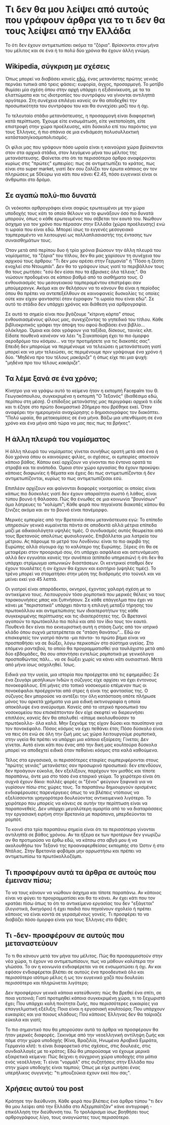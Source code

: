 # Τι δεν θα μου λείψει από αυτούς που γράφουν άρθρα για το τι δεν θα τους λείψει από την Ελλάδα

Το ότι δεν έχουν αντιμετωπίσει ακόμα τα "ζόρια". Βρίσκονται στον μήνα του μέλιτος και σε ένα ή το πολύ δύο χρόνια θα έχουν άλλη γνώμη.

## Wikipedia, σύγκριση με σχέσεις

Όπως μπορεί να διαβάσει κανείς [εδώ](https://en.wikipedia.org/wiki/Culture_shock), ένας μετανάστης πρώτης γενιάς περνάει τυπικά από τρεις φάσεις: ευφορία, άγχος, προσαρμογή. Το μοτίβο θυμίσει μία σχέση όπου στην αρχή υπάρχει η εξιδανίκευση, με τα τα ελαττώματα και τις ιδιοτροπίες του συντρόφου να γίνονται αντιληπτά αργότερα. Στη συνέχεια επιλέγει κανείς αν θα αποδεχθεί την προσωπικότητα του συντρόφου του και θα συνεχίσει μαζί του ή όχι.

Το τελευταίο στάδιο μετανάστευσης, η προσαρμογή είναι διαφορετική κατά περίπτωση. Έχουμε είτε ενσωμάτωση, είτε γκετοποίηση, είτε επιστροφή στην χώρα προέλευσης, κάτι δύσκολο επί του παρόντος για τους Έλληνες, ή πιο σπάνια σε μια ενδιάμεση πολυσυλλεκτική κατάσταση/κοσμοπολιτισμός.

Οι φίλοι μας που γράφουν πόσο ωραία είναι η καινούρια χώρα βρίσκονται στον στα αρχικά στάδια, στον λεγόμενο μήνα του μέλιτος της μετανάστευσης. Φαίνεται στο ότι τα περισσότερα άρθρα αναφέρονται κυρίως στις "πρώτες" εμπειρίες: πως σε αντιμετωπίζει το κράτος, πως είναι στο super market, γιατί δεν σου ζαλίζει τον έρωτα κάποιος αν τον πληρώσεις με 50εύρω για κάτι που κάνει €2.45, πόσο ευγενικοί είναι οι άνθρωποι στο δρόμο.

## Σε αγαπώ πολύ-πιο δυνατά

Οι νεόκοποι αρθρογράφοι είναι σαφώς ερωτευμένοι με την χώρα υποδοχής τους κάτι το οποίο θέλουν να το φωνάξουν όσο πιο δυνατά μπορούν, όπως ο κάθε ερωτευμένος που σέβεται τον εαυτό του. Νιώθουν άσχημα για τον χρόνο που πέρασαν στην Ελλάδα (χώρα προέλευσης) ενώ τι ωραία που είναι εδώ. Μπορεί ίσως το εγγενές μεσογειακό ταμπεραμέντο να λειτουργεί ως πολλαπλασιαστής της έντασης των συναισθημάτων τους.

Όταν μετά από περίπου δυο ή τρία χρόνια βιώσουν την άλλη πλευρά του νομίσματος, τα "ζόρια" του τίτλου, δεν θα μας χαρίσουν τη συνέχεια του αρχικού τους άρθρου: "Τι δεν μου αρέσει στην Γερμανία" ή "Πόσο η ζέστη ενοχλεί στο Ντουμπάι". Δεν θα το γράψουν ίσως γιατί το περιβάλλον τους θα τους ρωτήσει: "εσύ δεν είσαι που τα έβρισκες όλα τέλεια;". Θα νιώσουν προδομένοι σε κάποιο βαθμό από τα αισθήματα τους. Ο ενθουσιασμός του μεσογειακού ταμπεραμέντου επιστρέφει σαν μπούμερανγκ. Ακόμα και αν θελήσουν να το κάνουν θα είναι η περίοδος όπου θα πρέπει να αντεπεξέλθουν σε καινοφανείς δυσκολίες τις οποίες ούτε καν είχαν φανταστεί όταν έγραφαν "τι ωραία που είναι εδώ". Σε αυτό το στάδιο δεν υπάρχει χρόνος και διάθεση για αρθρογραφία.

Σε αυτό το σημείο είναι που βγάζουμε "κίτρινη κάρτα" στους ενθουσιασμένους φίλους μας, συνεχίζοντας το γηπεδικό του τίτλου. Κάθε βιβλιοκριτικός γράφει την άποψη του αφού διαβάσει ένα βιβλίο… ολόκληρο. Όμοια και όσοι γράφουν για ταξίδια, δίσκους, ταινίες κλπ. Είδατε πουθενά κανέναν να λέει "η Σιγκαπούρη έχει το πιο όμορφο αεροδρόμιο του κόσμου... να την προτιμήσετε για τις διακοπές σας". Επειδή δεν μπορούμε να περιμένουμε να τελειώσει η μετανάστευση γιατί μπορεί και να μην τελειώσει, ας περιμένουμε πριν γράψουμε ένα χρόνο ή δύο. "Μηδένα προ του τέλους *μακάριζε*" ή όπως είχε πει μια ψυχή: "μηδένα προ του τέλους *κακάριζε*".

## Τα λέμε ξανά σε ένα χρόνο;

Κίνητρο για να γράψω αυτό το κείμενο ήταν η εκπομπή Facepalm του Θ. Γεωγακόπουλου, συγκεκριμένα η εκπομπή "Ο Τεξανός" (διαθέσιμο εδώ, περίπου στη μέση). Ο επίδοξος μετανάστης μας περιγράφει αρχικά τι είδε και τι έζησε στο πρώτο δοκιμαστικό 20ήμερο που βρέθηκε εκεί. Όταν αναφέρει την ημερομηνία αναχώρησης ο δημοσιογράφος τον διακόπτει. "Πολύ ωραία, θα μετακομίσεις σε ένα μήνα. Βάζω μια υπενθύμιση σε ένα χρόνο και ένα μήνα από τώρα να μας πεις πως τα βρήκες".

## Η άλλη πλευρά του νομίσματος

Η άλλη πλευρά του νομίσματος γίνεται συνήθως ορατή μετά από ένα ή δύο χρόνια όπου οι καινούριες φιλίες, οι σχέσεις, οι εμπειρίες αποκτούν κάποιο βάθος. Κάπου εκεί αρχίζουν να γίνονται πιο έντονα ορατά τα στραβά και τα ανάποδα. Όμοια στον χώρο εργασίας θα έχουν προκύψει κάποιες διαφωνίες ή θέματα και έχεις δει πως αντιμετωπίζονται ή δεν αντιμετωπίζονται, κυρίως το πως αντιμετωπίζεσαι εσύ.

Επιπλέον αρχίζουν και φαίνονται διαφορές νοοτροπίας οι οποίες είναι κάπως πιο δύσκολες γιατί δεν έχουν απαραίτητα σωστό ή λάθος, είναι τύπου βουνό ή θάλασσα. Πώς θα ένιωθες σε μια κοινωνία "βουνίσιων" άμα λάτρευες το "κολύμπι"; Κάθε φορά που πηγαίνατε διακοπές κάπου θα ξίνιζες ακόμα και αν το βουνό είναι πανέμορφο.

Μερικές εμπειρίες από την Βρετανία όπου μετανάστευσα εγώ:
Το επίπεδο υπηρεσιών γενικά κυμαίνεται πάντα σε αποδεκτά αλλά μέτρια επίπεδα μαζί με αδικαιολόγητα υψηλές τιμές. Ο συνδυασμός αυτός θεωρείται από τους Βρετανούς απολύτως φυσιολογικός. Επιβάλλεται μια λατρεία του μέτριου. Ας πάρουμε το μετρό του Λονδίνου: είναι το πιο ακριβό της Ευρώπης αλλά σίγουρα όχι το καλύτερο της Ευρώπης. Ξέρεις ότι θα σε μεταφέρει στον προορισμό σου, ότι υπάρχει ασφάλεια και αστυνόμευση αλλά δεν εγγυάται κανείς την συνέπεια (επίπεδο υπηρεσιών) ή ότι δεν θα υπάρχει στρίμωγμα ιαπωνικών διαστάσεων. Οι κεντρικοί σταθμοί δεν έχουν τουαλέτες ή αν έχουν θα έχουν και εισιτήριο (υψηλές τιμές). Το τρένο μπορεί να σταματήσει στην μέση της διαδρομής στο τούνελ και να μείνει εκεί για 45 λεπτά.

Οι γιατροί είναι απαράδεκτοι, οκνηροί, έχοντας χαλαρή σχέση με το αντικείμενο τους. Λειτουργούν τόσο ρομποτικά που μερικές θέλεις να τους ταρακουνήσεις μπας και ξυπνήσουν. Σε κάθε επάγγελμα που έχει να κάνει με "περιστατικά" υπάρχει πάντα η επιλογή μεταξύ τήρησης του πρωτοκόλλου και αντιμετώπισης των ιδιαιτεροτήτων της κάθε συγκεκριμένης περίπτωσης και τις ιδιαιτερότητες της. Οι Βρετανοί αγαπούν το πρωτόκολλο πιο πολύ και από τον ίδιο τους τον εαυτό. Πουθενά δεν είναι πιο εκνευριστική αυτή η στάση ζωής από τον ιατρικό κλάδο όπου συχνά μετατρέπεται σε "στάση θανάτου"… Εδώ αν επισκεφτείς τον γιατρό πάντα -μα πάντα- το πρώτο βήμα είναι να προσπαθήσει να σε διώξει, λόγω περικοπών στο σύστημα υγείας. Στο επόμενο ραντεβού, το οποίο θα προγραμματισθεί για τουλάχιστο μετά από δύο εβδομάδες, θα σου απαντήσει εντελώς ρομποτικά με γενικόλογα προσπαθώντας πάλι… να σε διώξει χωρίς να κάνει κάτι ουσιαστικό. Μετά από μήνα ίσως ασχοληθεί. Ίσως.

Ειδικά για την υγεία, μια ιστορία που προέρχεται από τις εφημερίδες: Σε ένα ζευγάρι μεσήλικων Ινδών η σύζυγος είχε αρχίσει να έχει έντονους πονοκεφάλους. Επί μήνες στο τοπικό νοσοκομείο επέμεναν πως οι πονοκέφαλοι προέρχονται από στρες ή είναι της φαντασίας της. Ο σύζυγος δεν μπορούσε να αντέξει την όλη κατάσταση οπότε πλήρωσε μόνος του αρκετά χρήματα για μια ειδική ακτινογραφία η οποία αποκάλυψε ένα ανεύρυσμα. Κανείς από το ιατρικό προσωπικό του νοσοκομείου που επισκέπτονταν δεν είχε σκεφτεί να διερευνήσει επιπλέον, κανείς δεν θα απολυθεί -είπαμε ακολουθούσαν το πρωτόκολλο- όλα καλά. Μην ξεχνάμε της είχαν δώσει και παυσίπονα για τον πονοκέφαλο. Πόσος κόσμος να έχει πεθάνει έτσι; Πόσο δύσκολο είναι να πεις ότι ενώ σε όλη την ζωή μας ως χώρα λειτουργούμε ρομποτικά, στην υγεία θα πρέπει να υπάρχει μια κάποια εξαίρεση; Γίνεται; Δεν γίνεται. Αυτό είναι κάτι που ένας από την δική μας κουλτούρα δύσκολα μπορεί να αποδεχτεί ειδικά όταν πεθαίνει κόσμος στα καλά καθούμενα.

Τέλος στα εργασιακά, οι περισσότερες εταιρίες συμπεριφέρονται στους "πρώτης γενιάς" μετανάστες σαν προσωρινό προσωπικό: δεν επενδύουν, δεν προάγουν εύκολα, δεν εξελίξουν, παρέχουν τον μισθός και τίποτε παραπάνω, άντε μια στο τόσο ένα εταιρικό γεύμα. Το χειρότερο είναι ότι συχνά έχουν δίκιο: πολλές φορές οι "ξένοι" φεύγουν ξαφνικά για να γυρίσουν πίσω στις χώρες τους. Τα παραπάνω δημιουργούν ορισμένες ενδιαφέρουσες παρενέργειες όπως το να βλέπεις ντόπιους να εξελίσσονται γρηγορότερα δουλεύοντας αντικειμενικά λιγότερο. Το χειρότερο που μπορείς να κάνεις σε αυτήν την περίπτωση είναι να παραπονεθείς. Δεν υπάρχει μεγαλύτερη αμαρτία από το να διαταράσσεις την εργασιακή ειρήνη στην Βρετανία με παράπονα, μπερδεύονται τα ρομπότ.

Το κοινό στα τρία παραπάνω σημεία είναι ότι τα περισσότερα γίνονται αντιληπτά σε βάθος χρόνου. Αν τα ήξερα εκ των προτέρων δεν γνωρίζω αν θα προτιμούσα να έρθω εδώ, να κάτσω στα αβγά μου ή να ακολουθήσω τον Τεξανό της προαναφερθείσας εκπομπής στο Ώστιν ή στο Ντάλας. Στην Βρετανία φοβάμαι μην αρρωστήσω και πρέπει να αντιμετωπίσω τα πρωτόκολλοζόμπι.

## Τι προσφέρουν αυτά τα άρθρα σε αυτούς που έμειναν πίσω;

Το να τους κάνουν να νιώθουν άσχημα και τίποτε παραπάνω. Αν κάποιος είναι να φύγει το προγραμματίσει και θα το κάνει. Αν έχει κάτι που τον κρατάει πίσω όπως το ότι το αντικείμενο εργασίας του δεν "εξάγεται" (λογιστικά, δικηγόροι) ή έχει παιδιά που πηγαίνουν σχολείο ή πρέπει κάποιος να είναι κοντά σε γερασμένους γονείς. Τι προσφέρει το να διαβάζει πόσο όμορφα είναι για τους Έλληνες στο Θιβέτ;

## Τι -δεν- προσφέρουν σε αυτούς που μεταναστεύουν

Το τι θα κάνουν μετά τον μήνα του μέλιτος. Πώς θα προσαρμοστούν στην νέα χώρα, τι έχουν να αντιμετωπίσουν, πως να μάθουν καλύτερα την γλώσσα. Το αν η κοινωνία ενδιαφέρεται να σε ενσωματώσει ή όχι. Αν και εφόσον ενδιαφέρεται βλέπει σε αυτούς ένα προοδευτικά όλο και περισσότερο ισότιμο μέλος ή ως τον ευγενικό χαζό που δουλεύει περισσότερο και πληρώνεται λιγότερο;

Δεν προσφέρουν γενικά κάποια κατεύθυνση: πώς θα βρεθεί ένα σπίτι, σε ποια γειτονιά; Γιατί προτιμηθεί κάποια συγκεκριμένη χώρα, τι το ξεχωριστό έχει; Που υπάρχει καλή ποιότητα ζωής, που περισσότερες ευκαιρίες για επαγγελματική εξέλιξη; Ποια είναι η εργασιακή κουλτούρα; Που υπάρχουν ευκαιρίες και για ποιους κλάδους; Πού κάποιος Έλληνας δεν θα ταίριαζε εύκολα και γιατί;

Το πιο σημαντικό που θα μπορούσαν αυτά τα άρθρα να προσφέρουν θα ήταν μερικές διαφορές. Ξεκινάμε από την νεοελληνική αντίληψη ζωής και πάμε στην χώρα υποδοχής (Κίνα, Βραζιλία, Ηνωμένα Αραβικά Εμιράτα, Γερμανία κλπ): τι είναι διαφορετικό στις σχέσεις, στις δουλειές, στις συνδιαλλαγές με το κράτος; Εδώ θα μπορούσαμε να έχουμε μερικά εξαιρετικά κείμενα: Πώς δείχνει η σύγχρονη χώρα υποδοχής στα μάτια ενός νεοέλληνα; Τι είναι "νορμάλ" στις συζητήσεις στην Ελλάδα που στην χώρα υποδοχής είναι ταμπού; Όπως με είχε ρωτήσει ένας υπερήλικος συγγενής: "τι μπουζούκια έχουν εκεί που σαι;".

## Χρήσεις αυτού του post

Κράτησε την διεύθυνση. Κάθε φορά που βλέπεις ένα άρθρο τύπου "τι δεν θα μου λείψει από την Ελλάδα στο Αζερμπαϊτζάν" κάνε αντιγραφή - επικόλληση την διεύθυνση του. Το τρολάρισμα ίσως βοηθήσει τους αρθρογράφους λίγο, τους αναγνώστες τους περισσότερο.
